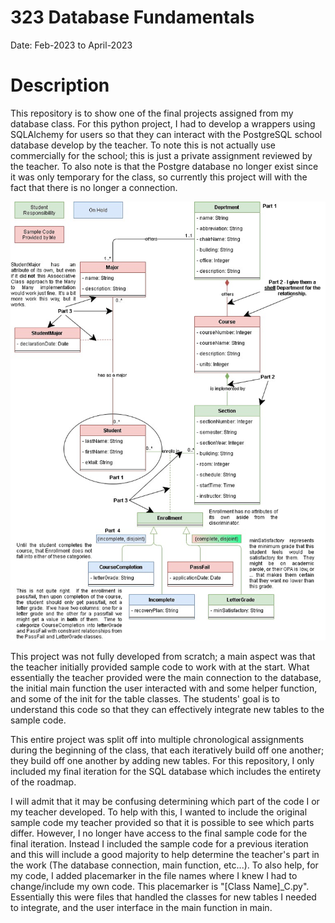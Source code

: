 # 323 Database Fundamentals

Date: Feb-2023 to April-2023

# Description

This repository is to show one of the final projects assigned from my database class. For this python project, I had to develop a wrappers using SQLAlchemy for users so that they can interact with the PostgreSQL school database develop by the teacher. To note this is not actually use commercially for the school; this is just a private 
assignment reviewed by the teacher. To also note is that the Postgre database no longer exist since it was only temporary for the class, so currently this project will with the fact that there is no longer a connection.

![Roadmap](https://github.com/gsdyu/323_Database/blob/main/SQLAlchemy%20Project%20Roadmap%20(1).jpg "Roadmap")

This project was not fully developed from scratch; a main aspect was that the teacher initially provided sample code to work with at the start. What essentially the teacher provided were the main 
connection to the database, the initial main function the user interacted with and some helper function, and some of the init for the table classes. The students' goal is to understand this code so that they can effectively integrate new tables to the sample code.

This entire project was split off into multiple chronological assignments during the beginning of the class, that each iteratively build off one another; they build off one another by adding new tables. For this repository, I only included my final iteration for the SQL database which includes the entirety of the roadmap.

I will admit that it may be confusing determining which part of the code I or my teacher developed. To help with this, I wanted to include the original sample code my teacher provided so that it is possible to see which parts differ. However, I no longer have access to the final sample code for the final iteration.
Instead I included the sample code for a previous iteration and this will include a good majority to help determine the teacher's part in the work (The database connection, main function, etc...). To also help, for my code, I added placemarker in the file names where I knew I had to change/include my own code.
This placemarker is "[Class Name]_C.py". Essentially this were files that handled the classes for new tables I needed to integrate, and the user interface in the main function in main.
